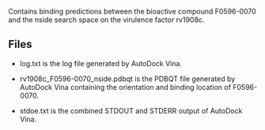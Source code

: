 Contains binding predictions between the bioactive compound F0596-0070 and the nside search space on the virulence factor rv1908c.

## Files

- log.txt is the log file generated by AutoDock Vina.

- rv1908c_F0596-0070_nside.pdbqt is the PDBQT file generated by AutoDock Vina containing the orientation and binding location of F0596-0070.

- stdoe.txt is the combined STDOUT and STDERR output of AutoDock Vina.

